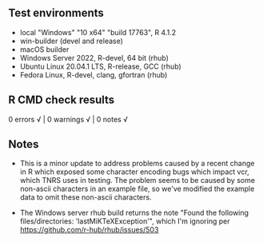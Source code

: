 ## Test environments
* local  "Windows" "10 x64" "build 17763",  R 4.1.2
* win-builder (devel and release)
* macOS builder
* Windows Server 2022, R-devel, 64 bit (rhub)
* Ubuntu Linux 20.04.1 LTS, R-release, GCC (rhub)
* Fedora Linux, R-devel, clang, gfortran (rhub)

## R CMD check results

0 errors √ | 0 warnings √ | 0 notes √

## Notes
* This is a minor update to address problems caused by a recent change in R which exposed some character encoding bugs which impact vcr, which TNRS uses in testing. The problem seems to be caused by some non-ascii characters in an example file, so we've modified the example data to omit these non-ascii characters.

* The Windows server rhub build returns the note "Found the following files/directories: 'lastMiKTeXException'", which I'm ignoring per https://github.com/r-hub/rhub/issues/503